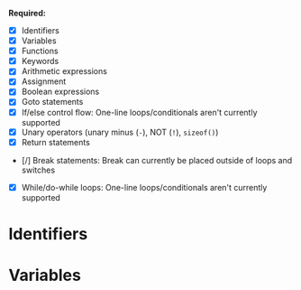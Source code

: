 **Required:**
- [X] Identifiers
- [X] Variables
- [X] Functions
- [X] Keywords
- [X] Arithmetic expressions
- [X] Assignment
- [X] Boolean expressions
- [X] Goto statements
- [X] If/else control flow: One-line loops/conditionals aren't currently supported
- [X] Unary operators (unary minus (`-`), NOT (`!`), `sizeof()`)
- [X] Return statements
- [/] Break statements: Break can currently be placed outside of loops and switches
- [X] While/do-while loops: One-line loops/conditionals aren't currently supported

# Identifiers 

# Variables
